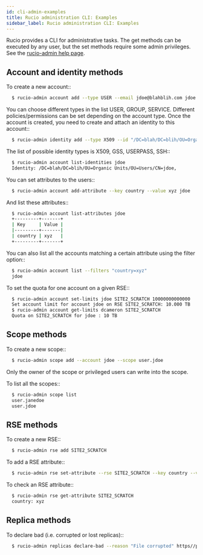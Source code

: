 ```yaml
---
id: cli-admin-examples
title: Rucio administration CLI: Examples
sidebar_label: Rucio administration CLI: Examples
---
```


Rucio provides a CLI for administrative tasks. The get methods can be executed by
any user, but the set methods require some admin privileges. See the [rucio-admin help page](bin/rucio-admin.md).

## Account and identity methods

To create a new account::

```bash
  $ rucio-admin account add --type USER --email jdoe@blahblih.com jdoe
```

You can choose different types in the list USER, GROUP, SERVICE. Different policies/permissions can be set depending on the account type.  Once the account is created, you need to create and attach an identity to this account::

```bash
  $ rucio-admin identity add --type X509 --id "/DC=blah/DC=blih/OU=Organic Units/OU=Users/CN=jdoe" --email jdoe@blahblih.com --account jdoe
```
The list of possible identity types is X509, GSS, USERPASS, SSH::

```bash
  $ rucio-admin account list-identities jdoe
  Identity: /DC=blah/DC=blih/OU=Organic Units/OU=Users/CN=jdoe,        type: X509
```

You can set attributes to the users::

```bash
  $ rucio-admin account add-attribute --key country --value xyz jdoe
```
And list these attributes::

```bash
  $ rucio-admin account list-attributes jdoe
  +---------+-------+
  | Key     | Value |
  |---------+-------|
  | country | xyz   |
  +---------+-------+
```

You can also list all the accounts matching a certain attribute using the filter option::
```bash
  $ rucio-admin account list --filters "country=xyz"
  jdoe
```

To set the quota for one account on a given RSE::

```bash
  $ rucio-admin account set-limits jdoe SITE2_SCRATCH 10000000000000
  Set account limit for account jdoe on RSE SITE2_SCRATCH: 10.000 TB
  $ rucio-admin account get-limits dcameron SITE2_SCRATCH
  Quota on SITE2_SCRATCH for jdoe : 10 TB
```

## Scope methods

To create a new scope::
```bash
  $ rucio-admin scope add --account jdoe --scope user.jdoe
```
Only the owner of the scope or privileged users can write into the scope.

To list all the scopes::
```bash
  $ rucio-admin scope list
  user.janedoe
  user.jdoe
```

## RSE methods

To create a new RSE::
```bash
  $ rucio-admin rse add SITE2_SCRATCH
```

To add a RSE attribute::
```bash
  $ rucio-admin rse set-attribute --rse SITE2_SCRATCH --key country --value xyz
```

To check an RSE attribute::
```bash
  $ rucio-admin rse get-attribute SITE2_SCRATCH
  country: xyz
```

## Replica methods

To declare bad (i.e. corrupted or lost replicas)::
```bash
  $ rucio-admin replicas declare-bad --reason "File corrupted" https//path/to/lost/file
```
